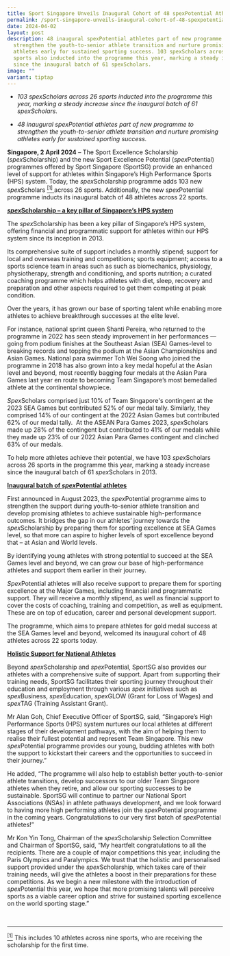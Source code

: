 ```yaml
---
title: Sport Singapore Unveils Inaugural Cohort of 48 spexPotential Athletes
permalink: /sport-singapore-unveils-inaugural-cohort-of-48-spexpotential-athletes/
date: 2024-04-02
layout: post
description: 48 inaugural spexPotential athletes part of new programme to
  strengthen the youth-to-senior athlete transition and nurture promising
  athletes early for sustained sporting success. 103 spexScholars across 26
  sports also inducted into the programme this year, marking a steady increase
  since the inaugural batch of 61 spexScholars.
image: ""
variant: tiptap
---
```

<ul data-tight="true" class="tight">
<li>
<p><em>103 spexScholars across 26 sports inducted into the programme this year, marking a steady increase since the inaugural batch of 61 spexScholars.</em>
</p>
</li>
<li>
<p><em>48 inaugural spexPotential athletes part of new programme to strengthen the youth-to-senior athlete transition and nurture promising athletes early for sustained sporting success.</em>
</p>
</li>
</ul>
<p><strong>Singapore, 2 April 2024</strong> – The Sport Excellence Scholarship
(<em>spex</em>Scholarship) and the new Sport Excellence Potential (<em>spex</em>Potential)
programmes offered by Sport Singapore (SportSG) provide an enhanced level
of support for athletes within Singapore’s High Performance Sports (HPS)
system. Today, the <em>spex</em>Scholarship programme adds 103 new <em>spex</em>Scholars
<a href="#_ftn1" rel="noopener noreferrer nofollow" target="_blank"><sup>[1]</sup> 
</a>across 26 sports. Additionally, the new <em>spex</em>Potential programme
inducts its inaugural batch of 48 athletes across 22 sports.</p>
<p></p>
<p><strong><em><u>spex</u></em><u>Scholarship – a key pillar of Singapore’s HPS system</u></strong>
</p>
<p>The <em>spex</em>Scholarship has been a key pillar of Singapore’s HPS system,
offering financial and programmatic support for athletes within our HPS
system since its inception in 2013.</p>
<p>Its comprehensive suite of support includes a monthly stipend; support
for local and overseas training and competitions; sports equipment; access
to a sports science team in areas such as such as biomechanics, physiology,
physiotherapy, strength and conditioning, and sports nutrition; a curated
coaching programme which helps athletes with diet, sleep, recovery and
preparation and other aspects required to get them competing at peak condition.</p>
<p>Over the years, it has grown our base of sporting talent while enabling
more athletes to achieve breakthrough successes at the elite level.</p>
<p>For instance, national sprint queen Shanti Pereira, who returned to the
programme in 2022 has seen steady improvement in her performances — going
from podium finishes at the Southeast Asian (SEA) Games-level to breaking
records and topping the podium at the Asian Championships and Asian Games.
National para swimmer Toh Wei Soong who joined the programme in 2018 has
also grown into a key medal hopeful at the Asian level and beyond, most
recently bagging four medals at the Asian Para Games last year en route
to becoming Team Singapore’s most bemedalled athlete at the continental
showpiece.</p>
<p><em>Spex</em>Scholars comprised just 10% of Team Singapore's contingent
at the 2023 SEA Games but contributed 52% of our medal tally. Similarly,
they comprised 14% of our contingent at the 2022 Asian Games but contributed
62% of our medal tally.&nbsp; At the ASEAN Para Games 2023, <em>spex</em>Scholars
made up 28% of the contingent but contributed to 41% of our medals while
they made up 23% of our 2022 Asian Para Games contingent and clinched 63%
of our medals.</p>
<p>To help more athletes achieve their potential, we have 103 <em>spex</em>Scholars
across 26 sports in the programme this year, marking a steady increase
since the inaugural batch of 61 <em>spex</em>Scholars in 2013.</p>
<p><strong><u>Inaugural batch of </u><em><u>spex</u></em><u>Potential athletes</u></strong>
</p>
<p>First announced in August 2023, the <em>spex</em>Potential programme aims
to strengthen the support during youth-to-senior athlete transition and
develop promising athletes to achieve sustainable high-performance outcomes.
It bridges the gap in our athletes’ journey towards the <em>spex</em>Scholarship
by preparing them for sporting excellence at SEA Games level, so that more
can aspire to higher levels of sport excellence beyond that – at Asian
and World levels.</p>
<p>By identifying young athletes with strong potential to succeed at the
SEA Games level and beyond, we can grow our base of high-performance athletes
and support them earlier in their journey.</p>
<p><em>Spex</em>Potential athletes will also receive support to prepare them
for sporting excellence at the Major Games, including financial and programmatic
support. They will receive a monthly stipend, as well as financial support
to cover the costs of coaching, training and competition, as well as equipment.
These are on top of education, career and personal development support.</p>
<p>The programme, which aims to prepare athletes for gold medal success at
the SEA Games level and beyond, welcomed its inaugural cohort of 48 athletes
across 22 sports today.</p>
<p><strong><u>Holistic Support for National Athletes</u></strong>
</p>
<p>Beyond <em>spex</em>Scholarship and <em>spex</em>Potential, SportSG also
provides our athletes with a comprehensive suite of support. Apart from
supporting their training needs, SportSG facilitates their sporting journey
throughout their education and employment through various <em>spex</em> initiatives
such as <em>spex</em>Business, <em>spex</em>Education, <em>spex</em>GLOW (Grant
for Loss of Wages) and <em>spex</em>TAG (Training Assistant Grant).&nbsp;</p>
<p>Mr Alan Goh, Chief Executive Officer of SportSG, said, “Singapore’s High
Performance Sports (HPS) system nurtures our local athletes at different
stages of their development pathways, with the aim of helping them to realise
their fullest potential and represent Team Singapore. This new <em>spex</em>Potential
programme provides our young, budding athletes with both the support to
kickstart their careers and the opportunities to succeed in their journey.”</p>
<p>He added, “The programme will also help to establish better youth-to-senior
athlete transitions, develop successors to our older Team Singapore athletes
when they retire, and allow our sporting successes to be sustainable. SportSG
will continue to partner our National Sport Associations (NSAs) in athlete
pathways development, and we look forward to having more high performing
athletes join the <em>spex</em>Potential programme in the coming years.
Congratulations to our very first batch of <em>spex</em>Potential athletes!”</p>
<p>Mr Kon Yin Tong, Chairman of the <em>spex</em>Scholarship Selection Committee
and Chairman of SportSG, said, “My heartfelt congratulations to all the
recipients. There are a couple of major competitions this year, including
the Paris Olympics and Paralympics. We trust that the holistic and personalised
support provided under the <em>spex</em>Scholarship, which takes care of
their training needs, will give the athletes a boost in their preparations
for these competitions. As we begin a new milestone with the introduction
of <em>spex</em>Potential this year, we hope that more promising talents
will perceive sports as a viable career option and strive for sustained
sporting excellence on the world sporting stage.”</p>
<p>
<br>
</p>
<hr>
<p><a href="#_ftnref1" rel="noopener noreferrer nofollow" target="_blank"><sup>[1]</sup></a> This
includes 10 athletes across nine sports, who are receiving the scholarship
for the first time.</p>
<p>&nbsp;</p>
<p>&nbsp;</p>